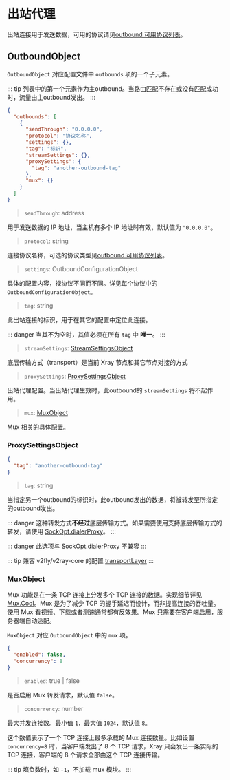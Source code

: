 # 出站代理

出站连接用于发送数据，可用的协议请见[outbound 可用协议列表](./outbounds/)。

## OutboundObject

`OutboundObject` 对应配置文件中 `outbounds` 项的一个子元素。

::: tip
列表中的第一个元素作为主outbound。当路由匹配不存在或没有匹配成功时，流量由主outbound发出。
:::


```json
{
  "outbounds": [
    {
      "sendThrough": "0.0.0.0",
      "protocol": "协议名称",
      "settings": {},
      "tag": "标识",
      "streamSettings": {},
      "proxySettings": {
        "tag": "another-outbound-tag"
      },
      "mux": {}
    }
  ]
}
```

>`sendThrough`: address

用于发送数据的 IP 地址，当主机有多个 IP 地址时有效，默认值为 `"0.0.0.0"`。
>`protocol`: string

连接协议名称，可选的协议类型见[outbound 可用协议列表](./outbounds/)。
>`settings`: OutboundConfigurationObject

具体的配置内容，视协议不同而不同。详见每个协议中的 `OutboundConfigurationObject`。
>`tag`: string

此出站连接的标识，用于在其它的配置中定位此连接。

::: danger
当其不为空时，其值必须在所有 `tag` 中 **唯一**。
:::

>`streamSettings`: [StreamSettingsObject](./transport.md#streamsettingsobject)

底层传输方式（transport）是当前 Xray 节点和其它节点对接的方式

>`proxySettings`: [ProxySettingsObject](#proxysettingsobject)

出站代理配置。当出站代理生效时，此outbound的 `streamSettings` 将不起作用。

>`mux`: [MuxObject](#muxobject)

Mux 相关的具体配置。


### ProxySettingsObject
```json
{
  "tag": "another-outbound-tag"
}
```

>`tag`: string

当指定另一个outbound的标识时，此outbound发出的数据，将被转发至所指定的outbound发出。

::: danger
这种转发方式**不经过**底层传输方式。如果需要使用支持底层传输方式的转发，请使用 [SockOpt.dialerProxy](./transport.md#sockoptobject)。
:::

::: danger
此选项与 SockOpt.dialerProxy 不兼容
:::

::: tip
兼容 v2fly/v2ray-core 的配置 [transportLayer](https://www.v2fly.org/config/outbounds.html#proxysettingsobject)
:::

### MuxObject
Mux 功能是在一条 TCP 连接上分发多个 TCP 连接的数据。实现细节详见 [Mux.Cool](../development/protocols/muxcool)。Mux 是为了减少 TCP 的握手延迟而设计，而非提高连接的吞吐量。使用 Mux 看视频、下载或者测速通常都有反效果。Mux 只需要在客户端启用，服务器端自动适配。

`MuxObject` 对应 `OutboundObject` 中的 `mux` 项。

```json
{
  "enabled": false,
  "concurrency": 8
}
```

>`enabled`: true | false

是否启用 Mux 转发请求，默认值 `false`。
>`concurrency`: number

最大并发连接数。最小值 `1`，最大值 `1024`，默认值 `8`。

这个数值表示了一个 TCP 连接上最多承载的 Mux 连接数量。比如设置 `concurrency=8` 时，当客户端发出了 8 个 TCP 请求，Xray 只会发出一条实际的 TCP 连接，客户端的 8 个请求全部由这个 TCP 连接传输。

::: tip
填负数时，如 `-1`，不加载 mux 模块。
:::
